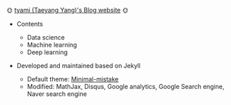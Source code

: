 🌞 [tyami (Taeyang Yang)'s Blog website](https://tyami.github.io/) 🌞

- Contents
  - Data science
  - Machine learning
  - Deep learning
  
- Developed and maintained based on Jekyll
  - Default theme: [Minimal-mistake](https://mmistakes.github.io/minimal-mistakes/)
  - Modified: MathJax, Disqus, Google analytics, Google Search engine, Naver search engine
